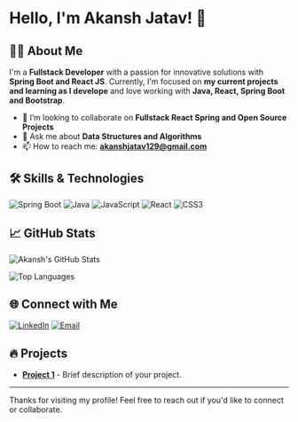 # Hello, I'm Akansh Jatav! 👋

## 👨‍💻 About Me
I'm a **Fullstack Developer** with a passion for innovative solutions with **Spring Boot and React JS**. Currently, I'm focused on **my current projects and learning as I develope** and love working with **Java, React, Spring Boot and Bootstrap**.

- 👯 I’m looking to collaborate on **Fullstack React Spring and Open Source Projects**
- 💬 Ask me about **Data Structures and Algorithms**
- 📫 How to reach me: **akanshjatav129@gmail.com**

## 🛠️ Skills & Technologies
![Spring Boot](https://img.shields.io/badge/-Spring%20Boot-6DB33F?style=flat&logo=spring-boot&logoColor=white)
![Java](https://img.shields.io/badge/-Java-007396?style=flat&logo=java&logoColor=white)
![JavaScript](https://img.shields.io/badge/-JavaScript-F7DF1E?style=flat&logo=javascript&logoColor=black)
![React](https://img.shields.io/badge/-React-61DAFB?style=flat&logo=react&logoColor=black)
![CSS3](https://img.shields.io/badge/-CSS3-1572B6?style=flat&logo=css3&logoColor=white)

## 📈 GitHub Stats
![Akansh's GitHub Stats](https://github-readme-stats.vercel.app/api?username=akanshjatav&show_icons=true&theme=default)

![Top Languages](https://github-readme-stats.vercel.app/api/top-langs/?username=akanshjatav&layout=compact&theme=default)

## 🌐 Connect with Me
[![LinkedIn](https://img.shields.io/badge/-LinkedIn-0077B5?style=flat&logo=linkedin&logoColor=white)](https://www.linkedin.com/in/akansh-jatav-a92492227/)
[![Email](https://img.shields.io/badge/-Email-D14836?style=flat&logo=gmail&logoColor=white)](mailto:akanshjatav129@gmail.com)

## 🔥 Projects
- **[Project 1](https://github.com/akanshjatav/Sampark)** - Brief description of your project.


---

Thanks for visiting my profile! Feel free to reach out if you'd like to connect or collaborate.

